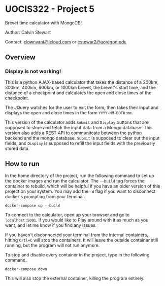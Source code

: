 # UOCIS322 - Project 5 #
Brevet time calculator with MongoDB!

Author:     Calvin Stewart

Contact:    clownvant@icloud.com
        or
            cstewar2@uoregon.edu

## Overview

### Display is not working!

This is a python AJAX-based calculator that takes the distance of a 200km, 300km, 400km, 600km, or 1000km brevet, the brevet's start time, and the distance of a checkpoint and calculates the open and close times of the checkpoint.

The JQuery watches for the user to exit the form, then takes their input and displays the open and close times in the form `YYYY-MM-DDTH:mm`.

This version of the calculator adds `Submit` and `Display` buttons that are supposed to store and fetch the input data from a Mongo database. This version also adds a REST API to communitcate between the python backend and the mongo database. `Submit` is supposed to clear out the input fields, and `Display` is supposed to refill the input fields with the previously stored data.

## How to run

In the home directory of the project, run the following command to set up the docker images and run the calculator. The `--build` tag forces the container to rebuild, which will be helpful if you have an older version of this project on your system. You may add the `-d` flag if you want to disconnect docker's prompting from your terminal. 

```
docker-compose up --build
```

To connect to the calculator, open up your browser and go to `localhost:5001`. If you would like to  Play around with it as much as you want, and let me know if you find any issues.

If you haven't disconnected your terminal from the internal containers, hitting `Crtl+C` will stop the containers. It will leave the outside container still running, but the program will not run anymore.

To stop and disable every container in the project, type in the following command. 

```
docker-compose down
```

This will also stop the external container, killing the program entirely. 
